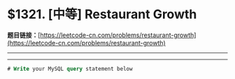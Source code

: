 # $1321. [中等] Restaurant Growth

**题目链接：**[https://leetcode-cn.com/problems/restaurant-growth](https://leetcode-cn.com/problems/restaurant-growth)

---

<Cards card="leetcode_1321_restaurant-growth"></Cards>

---

```sql
# Write your MySQL query statement below
```